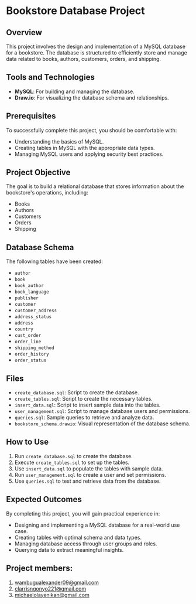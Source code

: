 # Bookstore Database Project

## Overview
This project involves the design and implementation of a MySQL database for a bookstore. The database is structured to efficiently store and manage data related to books, authors, customers, orders, and shipping.

## Tools and Technologies
- **MySQL**: For building and managing the database.
- **Draw.io**: For visualizing the database schema and relationships.

## Prerequisites
To successfully complete this project, you should be comfortable with:
- Understanding the basics of MySQL.
- Creating tables in MySQL with the appropriate data types.
- Managing MySQL users and applying security best practices.

## Project Objective
The goal is to build a relational database that stores information about the bookstore's operations, including:
- Books
- Authors
- Customers
- Orders
- Shipping

## Database Schema
The following tables have been created:
- `author`
- `book`
- `book_author`
- `book_language`
- `publisher`
- `customer`
- `customer_address`
- `address_status`
- `address`
- `country`
- `cust_order`
- `order_line`
- `shipping_method`
- `order_history`
- `order_status`

## Files
- `create_database.sql`: Script to create the database.
- `create_tables.sql`: Script to create the necessary tables.
- `insert_data.sql`: Script to insert sample data into the tables.
- `user_management.sql`: Script to manage database users and permissions.
- `queries.sql`: Sample queries to retrieve and analyze data.
- `bookstore_schema.drawio`: Visual representation of the database schema.

## How to Use
1. Run `create_database.sql` to create the database.
2. Execute `create_tables.sql` to set up the tables.
3. Use `insert_data.sql` to populate the tables with sample data.
4. Run `user_management.sql` to create a user and set permissions.
5. Use `queries.sql` to test and retrieve data from the database.

## Expected Outcomes
By completing this project, you will gain practical experience in:
- Designing and implementing a MySQL database for a real-world use case.
- Creating tables with optimal schema and data types.
- Managing database access through user groups and roles.
- Querying data to extract meaningful insights.

## Project members:
1. wambugualexander09@gmail.com
2. clarrisngonyo221@gmail.com
3. michaelolayenikan@gmail.com
